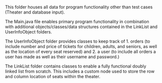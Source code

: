 This folder houses all data for program functionality other than test cases (Theater and database input).

The Main.java file enables primary program functionality in combination with additional objects/classes/data structures contained in the LinkList and UserInfoObject folders.

The UserInfoObject folder provides classes to keep track of 1. orders (to include number and price of tickets for children, adults, and seniors, as well as the location of every seat reserved) and 2. a user (to include all orders a user has made as well as their username and password.)

The LinkList folder contains classes to enable a fully functional doubly linked list from scratch. This includes a custom node used to store the row and column location of seats within the theater. 
